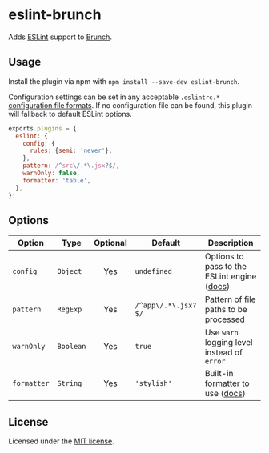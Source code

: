 # eslint-brunch

Adds [ESLint](http://eslint.org) support to [Brunch](https://brunch.io).

## Usage

Install the plugin via npm with `npm install --save-dev eslint-brunch`.

Configuration settings can be set in any acceptable `.eslintrc.*` [configuration file formats](http://eslint.org/docs/user-guide/configuring#configuration-file-formats).
If no configuration file can be found, this plugin will fallback to default ESLint options.

```js
exports.plugins = {
  eslint: {
    config: {
      rules: {semi: 'never'},
    },
    pattern: /^src\/.*\.jsx?$/,
    warnOnly: false,
    formatter: 'table',
  },
};
```

## Options

| Option      | Type      | Optional  | Default             | Description                                                                                                 |
|-------------|-----------|:---------:|---------------------|-------------------------------------------------------------------------------------------------------------|
| `config`    | `Object`  | Yes       | `undefined`         | Options to pass to the ESLint engine ([docs](https://eslint.org/docs/developer-guide/nodejs-api#cliengine)) |
| `pattern`   | `RegExp`  | Yes       | `/^app\/.*\.jsx?$/` | Pattern of file paths to be processed                                                                       |
| `warnOnly`  | `Boolean` | Yes       | `true`              | Use `warn` logging level instead of `error`                                                                 |
| `formatter` | `String`  | Yes       | `'stylish'`         | Built-in formatter to use ([docs](https://eslint.org/docs/user-guide/formatters))                           |

## License

Licensed under the [MIT license](LICENSE.md).
